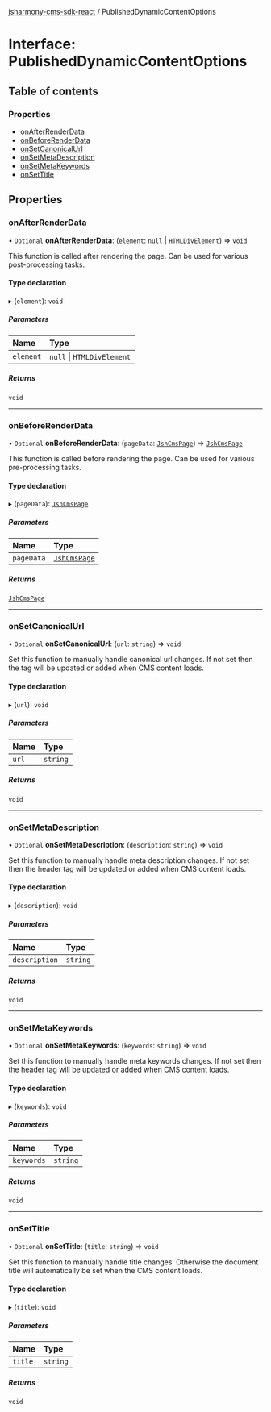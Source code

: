 [jsharmony-cms-sdk-react](../README.md) / PublishedDynamicContentOptions

# Interface: PublishedDynamicContentOptions

## Table of contents

### Properties

- [onAfterRenderData](PublishedDynamicContentOptions.md#onafterrenderdata)
- [onBeforeRenderData](PublishedDynamicContentOptions.md#onbeforerenderdata)
- [onSetCanonicalUrl](PublishedDynamicContentOptions.md#onsetcanonicalurl)
- [onSetMetaDescription](PublishedDynamicContentOptions.md#onsetmetadescription)
- [onSetMetaKeywords](PublishedDynamicContentOptions.md#onsetmetakeywords)
- [onSetTitle](PublishedDynamicContentOptions.md#onsettitle)

## Properties

### onAfterRenderData

• `Optional` **onAfterRenderData**: (`element`: ``null`` \| `HTMLDivElement`) => `void`

This function is called after rendering the page.
Can be used for various post-processing tasks.

#### Type declaration

▸ (`element`): `void`

##### Parameters

| Name | Type |
| :------ | :------ |
| `element` | ``null`` \| `HTMLDivElement` |

##### Returns

`void`

___

### onBeforeRenderData

• `Optional` **onBeforeRenderData**: (`pageData`: [`JshCmsPage`](JshCmsPage.md)) => [`JshCmsPage`](JshCmsPage.md)

This function is called before rendering the page.
Can be used for various pre-processing tasks.

#### Type declaration

▸ (`pageData`): [`JshCmsPage`](JshCmsPage.md)

##### Parameters

| Name | Type |
| :------ | :------ |
| `pageData` | [`JshCmsPage`](JshCmsPage.md) |

##### Returns

[`JshCmsPage`](JshCmsPage.md)

___

### onSetCanonicalUrl

• `Optional` **onSetCanonicalUrl**: (`url`: `string`) => `void`

Set this function to manually handle
canonical url changes. If not set
then the <link rel="canonical" href="canonical-url">
tag will be updated or added when
CMS content loads.

#### Type declaration

▸ (`url`): `void`

##### Parameters

| Name | Type |
| :------ | :------ |
| `url` | `string` |

##### Returns

`void`

___

### onSetMetaDescription

• `Optional` **onSetMetaDescription**: (`description`: `string`) => `void`

Set this function to manually handle
meta description changes. If not set
then the <meta name="description" content="">
header tag will be updated or added when
CMS content loads.

#### Type declaration

▸ (`description`): `void`

##### Parameters

| Name | Type |
| :------ | :------ |
| `description` | `string` |

##### Returns

`void`

___

### onSetMetaKeywords

• `Optional` **onSetMetaKeywords**: (`keywords`: `string`) => `void`

Set this function to manually handle
meta keywords changes. If not set
then the <meta name="keywords" content="">
header tag will be updated or added when
CMS content loads.

#### Type declaration

▸ (`keywords`): `void`

##### Parameters

| Name | Type |
| :------ | :------ |
| `keywords` | `string` |

##### Returns

`void`

___

### onSetTitle

• `Optional` **onSetTitle**: (`title`: `string`) => `void`

Set this function to manually handle
title changes. Otherwise the document
title will automatically be set when
the CMS content loads.

#### Type declaration

▸ (`title`): `void`

##### Parameters

| Name | Type |
| :------ | :------ |
| `title` | `string` |

##### Returns

`void`
